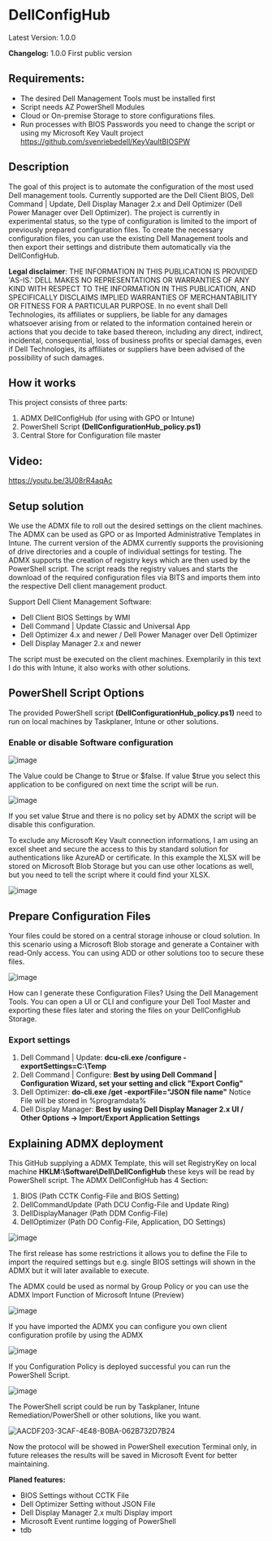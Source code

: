 # DellConfigHub
Latest Version: 1.0.0

**Changelog:**
1.0.0 First public version

## Requirements:
- The desired Dell Management Tools must be installed first
- Script needs AZ PowerShell Modules
- Cloud or On-premise Storage to store configurations files.
- Run processes with BIOS Passwords you need to change the script or using my Microsoft Key Vault project https://github.com/svenriebedell/KeyVaultBIOSPW


## Description
The goal of this project is to automate the configuration of the most used Dell management tools. Currently supported are the Dell Client BIOS, Dell Command | Update, Dell Display Manager 2.x and Dell Optimizer (Dell Power Manager over Dell Optimizer). The project is currently in experimental status, so the type of configuration is limited to the import of previously prepared configuration files.
To create the necessary configuration files, you can use the existing Dell Management tools and then export their settings and distribute them automatically via the DellConfigHub.

**Legal disclaimer**: THE INFORMATION IN THIS PUBLICATION IS PROVIDED 'AS-IS.' DELL MAKES NO REPRESENTATIONS OR WARRANTIES OF ANY KIND WITH RESPECT TO THE INFORMATION IN THIS PUBLICATION, AND SPECIFICALLY DISCLAIMS IMPLIED WARRANTIES OF MERCHANTABILITY OR FITNESS FOR A PARTICULAR PURPOSE. In no event shall Dell Technologies, its affiliates or suppliers, be liable for any damages whatsoever arising from or related to the information contained herein or actions that you decide to take based thereon, including any direct, indirect, incidental, consequential, loss of business profits or special damages, even if Dell Technologies, its affiliates or suppliers have been advised of the possibility of such damages.

## How it works
This project consists of three parts:

1. ADMX DellConfigHub (for using with GPO or Intune)
2. PowerShell Script **(DellConfigurationHub_policy.ps1)**
3. Central Store for Configuration file master

## Video:
https://youtu.be/3U08rR4aqAc

## Setup solution
We use the ADMX file to roll out the desired settings on the client machines. The ADMX can be used as GPO or as Imported Administrative Templates in Intune. The current version of the ADMX currently supports the provisioning of drive directories and a couple of individual settings for testing. The ADMX supports the creation of registry keys which are then used by the PowerShell script. The script reads the registry values and starts the download of the required configuration files via BITS and imports them into the respective Dell client management product.

Support Dell Client Management Software:
- Dell Client BIOS Settings by WMI
- Dell Command | Update Classic and Universal App
- Dell Optimizer 4.x and newer / Dell Power Manager over Dell Optimizer
- Dell Display Manager 2.x and newer

The script must be executed on the client machines. Exemplarily in this text I do this with Intune, it also works with other solutions.

## PowerShell Script Options
The provided PowerShell script **(DellConfigurationHub_policy.ps1)** need to run on local machines by Taskplaner, Intune or other solutions.

### Enable or disable Software configuration
![image](https://github.com/svenriebedell/DellConfigurationHub/assets/99394991/9a55eb11-32d3-4c40-8d7f-1696f5ab9448)

The Value could be Change to $true or $false. If value $true you select this application to be configured on next time the script will be run.

![image](https://github.com/svenriebedell/DellConfigurationHub/assets/99394991/c7c2ef8f-ad5b-4989-8b9b-4e631f80141d)

If you set value $true and there is no policy set by ADMX the script will be disable this configuration.

To exclude any Microsoft Key Vault connection informations, I am using an excel sheet and secure the access to this by standard solution for authentications like AzureAD or certificate. In this example the XLSX will be stored on Microsoft Blob Storage but you can use other locations as well, but you need to tell the script where it could find your XLSX.

![image](https://github.com/svenriebedell/DellConfigurationHub/assets/99394991/d9095ade-207e-4c07-8760-d967cfd7727f)

## Prepare Configuration Files

Your files could be stored on a central storage inhouse or cloud solution. In this scenario using a Microsoft Blob storage and generate a Container with read-Only access. You can using ADD or other solutions too to secure these files.

![image](https://github.com/svenriebedell/DellConfigurationHub/assets/99394991/5885aa48-c1a3-410b-b20f-93610e4467b6)

How can I generate these Configuration Files? Using the Dell Management Tools. You can open a UI or CLI and configure your Dell Tool Master and exporting these files later and storing the files on your DellConfigHub Storage.

### Export settings

1. Dell Command | Update:  **dcu-cli.exe /configure -exportSettings=C:\Temp**
2. Dell Command | Configure: **Best by using Dell Command | Configuration Wizard, set your setting and click "Export Config"**
3. Dell Optimizer: **do-cli.exe /get -exportFile="JSON file name"** Notice File will be stored in %programdata%
4. Dell Display Manager: **Best by using Dell Display Manager 2.x UI / Other Options -> Import/Export Application Settings**


## Explaining ADMX deployment

This GitHub supplying a ADMX Template, this will set RegistryKey on local machine **HKLM:\Software\Dell\DellConfigHub** these keys will be read by PowerShell script.
The ADMX DellConfigHub has 4 Section:
1. BIOS (Path CCTK Config-File and BIOS Setting)
2. DellCommandUpdate (Path DCU Config-File and Update Ring)
3. DellDisplayManager (Path DDM Config-File)
4. DellOptimizer (Path DO Config-File, Application, DO Settings)

![image](https://github.com/svenriebedell/DellConfigurationHub/assets/99394991/838c42b7-d39e-4b1a-b680-fe73030761ec)

The first release has some restrictions it allows you to define the File to import the required settings but e.g. single BIOS settings will shown in the ADMX but it will later available to execute.



The ADMX could be used as normal by Group Policy or you can use the ADMX Import Function of Microsoft Intune (Preview)

![image](https://github.com/svenriebedell/DellConfigurationHub/assets/99394991/df417f2a-062b-4da7-8963-62d9666e5ee4)

If you have imported the ADMX you can configure you own client configuration profile by using the ADMX

![image](https://github.com/svenriebedell/DellConfigurationHub/assets/99394991/2719eb3c-d464-43ac-948c-f0d545e0665c)

If you Configuration Policy is deployed successful you can run the PowerShell Script.

![image](https://github.com/svenriebedell/DellConfigurationHub/assets/99394991/081ee922-9092-4d24-845a-457736bb2ddd)


The PowerShell script could be run by Taskplaner, Intune Remediation/PowerShell or other solutions, like you want.

![AACDF203-3CAF-4E48-B0BA-062B732D7B24](https://github.com/svenriebedell/DellConfigurationHub/assets/99394991/ddbd3d80-0974-479c-8279-22a46369d015)

Now the protocol will be showed in PowerShell execution Terminal only, in future releases the results will be saved in Microsoft Event for better maintaining.

**Planed features:**
- BIOS Settings without CCTK File
- Dell Optimizer Setting without JSON File
- Dell Display Manager 2.x multi Display import
- Microsoft Event runtime logging of PowerShell
- tdb
